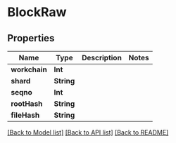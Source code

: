 # BlockRaw

## Properties
Name | Type | Description | Notes
------------ | ------------- | ------------- | -------------
**workchain** | **Int** |  | 
**shard** | **String** |  | 
**seqno** | **Int** |  | 
**rootHash** | **String** |  | 
**fileHash** | **String** |  | 

[[Back to Model list]](../README.md#documentation-for-models) [[Back to API list]](../README.md#documentation-for-api-endpoints) [[Back to README]](../README.md)


